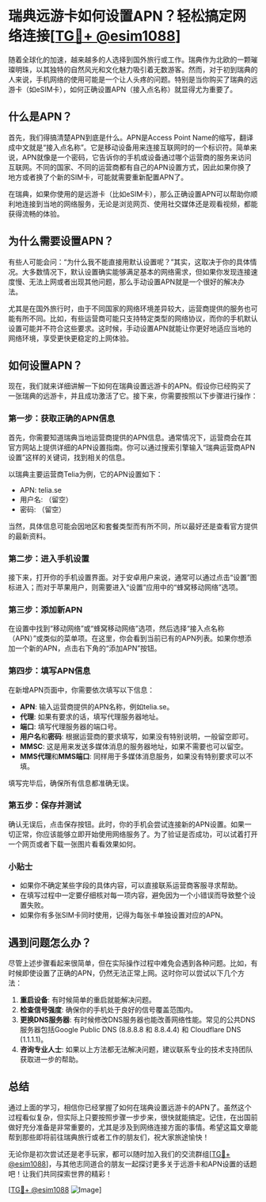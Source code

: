 # 瑞典远游卡如何设置APN？轻松搞定网络连接[[TG💪+ @esim1088](https://t.me/s/esim1088)]

随着全球化的加速，越来越多的人选择到国外旅行或工作。瑞典作为北欧的一颗璀璨明珠，以其独特的自然风光和文化魅力吸引着无数游客。然而，对于初到瑞典的人来说，手机网络的使用可能是一个让人头疼的问题。特别是当你购买了瑞典的远游卡（如eSIM卡），如何正确设置APN（接入点名称）就显得尤为重要了。

## 什么是APN？

首先，我们得搞清楚APN到底是什么。APN是Access Point Name的缩写，翻译成中文就是“接入点名称”。它是移动设备用来连接互联网时的一个标识符。简单来说，APN就像是一个密码，它告诉你的手机或设备通过哪个运营商的服务来访问互联网。不同的国家、不同的运营商都有自己的APN设置方式，因此如果你换了地方或者换了个新的SIM卡，可能就需要重新配置APN了。

在瑞典，如果你使用的是远游卡（比如eSIM卡），那么正确设置APN可以帮助你顺利地连接到当地的网络服务，无论是浏览网页、使用社交媒体还是观看视频，都能获得流畅的体验。

## 为什么需要设置APN？

有些人可能会问：“为什么我不能直接用默认设置呢？”其实，这取决于你的具体情况。大多数情况下，默认设置确实能够满足基本的网络需求，但如果你发现连接速度慢、无法上网或者出现其他问题，那么手动设置APN就是一个很好的解决办法。

尤其是在国外旅行时，由于不同国家的网络环境差异较大，运营商提供的服务也可能有所不同。比如，有些运营商可能只支持特定类型的网络协议，而你的手机默认设置可能并不符合这些要求。这时候，手动设置APN就能让你更好地适应当地的网络环境，享受更快更稳定的上网体验。

## 如何设置APN？

现在，我们就来详细讲解一下如何在瑞典设置远游卡的APN。假设你已经购买了一张瑞典的远游卡，并且成功激活了它。接下来，你需要按照以下步骤进行操作：

### 第一步：获取正确的APN信息

首先，你需要知道瑞典当地运营商提供的APN信息。通常情况下，运营商会在其官方网站上提供详细的APN设置指南。你可以通过搜索引擎输入“瑞典运营商APN设置”这样的关键词，找到相关的信息。

以瑞典主要运营商Telia为例，它的APN设置如下：
- APN: telia.se
- 用户名: （留空）
- 密码: （留空）

当然，具体信息可能会因地区和套餐类型而有所不同，所以最好还是查看官方提供的最新资料。

### 第二步：进入手机设置

接下来，打开你的手机设置界面。对于安卓用户来说，通常可以通过点击“设置”图标进入；而对于苹果用户，则需要进入“设置”应用中的“蜂窝移动网络”选项。

### 第三步：添加新APN

在设置中找到“移动网络”或“蜂窝移动网络”选项，然后选择“接入点名称（APN）”或类似的菜单项。在这里，你会看到当前已有的APN列表。如果你想添加一个新的APN，点击右下角的“添加APN”按钮。

### 第四步：填写APN信息

在新增APN页面中，你需要依次填写以下信息：
- **APN**: 输入运营商提供的APN名称，例如telia.se。
- **代理**: 如果有要求的话，填写代理服务器地址。
- **端口**: 填写代理服务器的端口号。
- **用户名**和**密码**: 根据运营商的要求填写，如果没有特别说明，一般留空即可。
- **MMSC**: 这是用来发送多媒体消息的服务器地址，如果不需要也可以留空。
- **MMS代理**和**MMS端口**: 同样用于多媒体消息服务，如果没有特别要求可以不填。

填写完毕后，确保所有信息都准确无误。

### 第五步：保存并测试

确认无误后，点击保存按钮。此时，你的手机会尝试连接新的APN设置。如果一切正常，你应该能够立即开始使用网络服务了。为了验证是否成功，可以试着打开一个网页或者下载一张图片看看效果如何。

### 小贴士

- 如果你不确定某些字段的具体内容，可以直接联系运营商客服寻求帮助。
- 在填写过程中一定要仔细核对每一项内容，避免因为一个小错误而导致整个设置失败。
- 如果你有多张SIM卡同时使用，记得为每张卡单独设置对应的APN。

## 遇到问题怎么办？

尽管上述步骤看起来很简单，但在实际操作过程中难免会遇到各种问题。比如，有时候即使设置了正确的APN，仍然无法正常上网。这时你可以尝试以下几个方法：

1. **重启设备**: 有时候简单的重启就能解决问题。
2. **检查信号强度**: 确保你的手机处于良好的信号覆盖范围内。
3. **更换DNS服务器**: 有时候修改DNS服务器也能改善网络性能。常见的公共DNS服务器包括Google Public DNS (8.8.8.8 和 8.8.4.4) 和 Cloudflare DNS (1.1.1.1)。
4. **咨询专业人士**: 如果以上方法都无法解决问题，建议联系专业的技术支持团队获取进一步的帮助。

## 总结

通过上面的学习，相信你已经掌握了如何在瑞典设置远游卡的APN了。虽然这个过程看似复杂，但实际上只要按照步骤一步步来，很快就能搞定。记住，在出国前做好充分准备是非常重要的，尤其是涉及到网络连接方面的事情。希望这篇文章能帮到那些即将前往瑞典旅行或者工作的朋友们，祝大家旅途愉快！

无论你是初次尝试还是老手玩家，都可以随时加入我们的交流群组[[TG💪+ @esim1088](https://t.me/s/esim1088)]，与其他志同道合的朋友一起探讨更多关于远游卡和APN设置的话题吧！让我们共同探索世界的精彩！

[[TG💪+ @esim1088](https://t.me/s/esim1088) ![Image](https://i.postimg.cc/4NQfJmqS/Snipaste-2025-05-13-00-14-12.png)]
